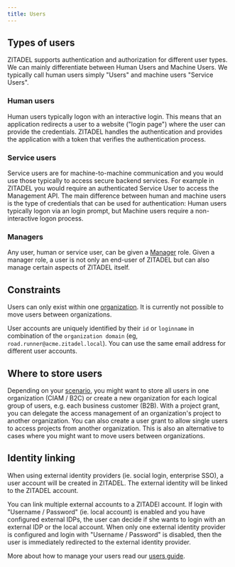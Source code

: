 ```yaml
---
title: Users
---
```


## Types of users

ZITADEL supports authentication and authorization for different user types.
We can mainly differentiate between Human Users and Machine Users.
We typically call human users simply "Users" and machine users "Service Users".

### Human users

Human users typically logon with an interactive login.
This means that an application redirects a user to a website ("login page") where the user can provide the credentials.
ZITADEL handles the authentication and provides the application with a token that verifies the authentication process.

### Service users

Service users are for machine-to-machine communication and you would use those typically to access secure backend services.
For example in ZITADEL you would require an authenticated Service User to access the Management API.
The main difference between human and machine users is the type of credentials that can be used for authentication: Human users typically logon via an login prompt, but Machine users require a non-interactive logon process.

### Managers

Any user, human or service user, can be given a [Manager](/docs/concepts/structure/managers) role.
Given a manager role, a user is not only an end-user of ZITADEL but can also manage certain aspects of ZITADEL itself.

## Constraints

Users can only exist within one [organization](/docs/concepts/structure/organizations).
It is currently not possible to move users between organizations.

User accounts are uniquely identified by their `id` or `loginname` in combination of the `organization domain` (eg, `road.runner@acme.zitadel.local`).
You can use the same email address for different user accounts.

## Where to store users

Depending on your [scenario](/docs/guides/solution-scenarios/introduction), you might want to store all users in one organization (CIAM / B2C) or create a new organization for each logical group of users, e.g. each business customer (B2B).
With a project grant, you can delegate the access management of an organization's project to another organization.
You can also create a user grant to allow single users to access projects from another organization.
This is also an alternative to cases where you might want to move users between organizations.

## Identity linking

When using external identity providers (ie. social login, enterprise SSO), a user account will be created in ZITADEL.
The external identity will be linked to the ZITADEL account.

You can link multiple external accounts to a ZITADEl account.
If login with "Username / Password" (ie. local account) is enabled and you have configured external IDPs, the user can decide if she wants to login with an external IDP or the local account.
When only one external identity provider is configured and login with "Username / Password" is disabled, then the user is immediately redirected to the external identity provider.

More about how to manage your users read our [users guide](../../guides/manage/console/users).